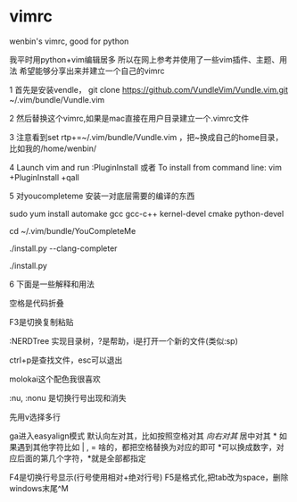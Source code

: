 # vimrc
wenbin's vimrc,  good for python

我平时用python+vim编辑居多
所以在网上参考并使用了一些vim插件、主题、用法
希望能够分享出来并建立一个自己的vimrc

1 首先是安装vendle，
git clone https://github.com/VundleVim/Vundle.vim.git ~/.vim/bundle/Vundle.vim

2 然后替换这个vimrc,如果是mac直接在用户目录建立一个.vimrc文件

3 注意看到set rtp+=~/.vim/bundle/Vundle.vim ，把~换成自己的home目录，比如我的/home/wenbin/

4 Launch vim and run :PluginInstall 或者 To install from command line: vim +PluginInstall +qall

5 对youcompleteme 安装一对底层需要的编译的东西 

  sudo yum install automake gcc gcc-c++ kernel-devel cmake python-devel

  cd ~/.vim/bundle/YouCompleteMe

  ./install.py --clang-completer

  ./install.py

6 下面是一些解释和用法


空格是代码折叠

F3是切换复制粘贴

:NERDTree 实现目录树，?是帮助，i是打开一个新的文件(类似:sp)

ctrl+p是查找文件，esc可以退出

molokai这个配色我很喜欢

:nu,  :nonu 是切换行号出现和消失

先用v选择多行

ga进入easyalign模式
默认向左对其，比如按照空格对其  *<space>
向右对其 <enter>*<space>
居中对其 <enter><enter>*<space>
如果遇到其他字符比如 | , = 啥的，都把空格替换为对应的即可
*可以换成数字，对应后面的第几个字符，*就是全部都指定

F4是切换行号显示(行号使用相对+绝对行号)
F5是格式化,把tab改为space，删除windows末尾^M
